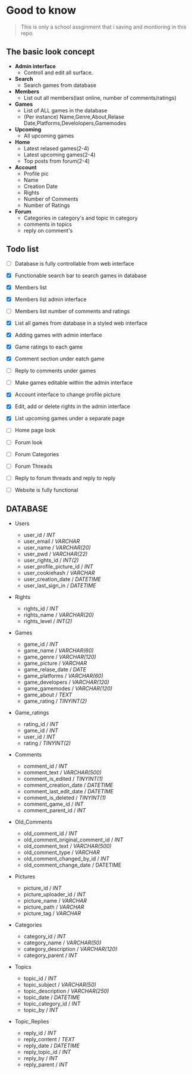 # Good to know
> This is only a school assginment that i saving and montioring in this repo.

## The basic look concept
- **Admin interface**
  - Controll and edit all surface.
- **Search**
  - Search games from database 
- **Members**
  - List out all members(last online, number of comments/ratings) 
- **Games**
  - List of ALL games in the database 
  - (Per instance) Name,Genre,About,Relase Date,Platforms,Develolopers,Gamemodes 
- **Upcoming**
  - All upcoming games  											
- **Home**
  - Latest relased games(2-4)
  - Latest upcoming games(2-4)
  - Top posts from forum(2-4) 
- **Account**
  - Profile pic
  - Name
  - Creation Date
  - Rights
  - Number of Comments
  - Number of Ratings
- **Forum**
  - Categories in category's and topic in category
  - comments in topics
  - reply on comment's  
## Todo list

- [ ] Database is fully controllable from web interface
- [x] Functionable search bar to search games in database
- [x] Members list
- [x] Members list admin interface
- [ ] Members list number of comments and ratings
- [x] List all games from database in a styled web interface
- [x] Adding games with admin interface
- [x] Game ratings to each game
- [x] Comment section under eatch game
- [ ] Reply to comments under games
- [ ] Make games editable within the admin interface
- [x] Account interface to change profile picture
- [x] Edit, add or delete rights in the admin interface
- [x] List upcoming games under a separate page
- [ ] Home page look
- [ ] Forum look
- [ ] Forum Categories
- [ ] Forum Threads
- [ ] Reply to forum threads and reply to reply
- [ ] Website is fully functional


## DATABASE

  - Users
     - user_id                            / *INT*
     - user_email                         / *VARCHAR*
     - user_name                          / *VARCHAR(20)*
     - user_pwd                           / *VARCHAR(22)*
     - user_rights_id                     / *INT(2)*
     - user_profile_picture_id            / *INT*
     - user_cookiehash                    / *VARCHAR*
     - user_creation_date                 / *DATETIME*
     - user_last_sign_in                  / *DATETIME*
  - Rights      
     - rights_id                          / *INT*
     - rights_name                        / *VARCHAR(20)*
     - rights_level                       / *INT(2)*
  - Games 
     - game_id                            / *INT*
     - game_name                          / *VARCHAR(60)*
     - game_genre                         / *VARCHAR(120)*
     - game_picture                       / *VARCHAR*
     - game_relase_date                   / *DATE*
     - game_platforms                     / *VARCHAR(60)*
     - game_developers                    / *VARCHAR(120)*
     - game_gamemodes                     / *VARCHAR(120)*
     - game_about                         / *TEXT*
     - game_rating                        / *TINYINT(2)*
  - Game_ratings        
     - rating_id                          / *INT*
     - game_id                            / *INT*
     - user_id                            / *INT*
     - rating                             / *TINYINT(2)*
  - Comments      
     - comment_id                         / *INT*
     - comment_text                       / *VARCHAR(500)*
     - comment_is_edited                  / *TINYINT(1)*
     - comment_creation_date              / *DATETIME*
     - comment_last_edit_date             / *DATETIME*
     - comment_is_deleted                 / *TINYINT(1)* <!-- True / False -->
     - comment_game_id                    / *INT* <!-- What games comment section -->
     - comment_parent_id                  / *INT* <!-- reply's -->
  - Old_Comments           
     - old_comment_id                     / *INT*
     - old_comment_original_comment_id    / *INT*
     - old_comment_text                   / *VARCHAR(500)*
     - old_comment_type                   / *VARCHAR* <!-- edited or deleted -->
     - old_comment_changed_by_id          / *INT* <!--  comment creator or admin -->
     - old_comment_change_date            / DATETIME
  - Pictures        
     - picture_id                         / *INT*
     - picture_uploader_id                / *INT*
     - picture_name                       / *VARCHAR*
     - picture_path                       / *VARCHAR*
     - picture_tag                        / *VARCHAR*

  - Categories              
    - category_id                         / *INT*
    - category_name                       / *VARCHAR(50)*
    - category_description                / *VARCHAR(120)*
    - category_parent                     / *INT*
  - Topics              
    - topic_id                            / *INT*
    - topic_subject                       / *VARCHAR(50)*
    - topic_description                   / *VARCHAR(250)*
    - topic_date                          / *DATETIME*
    - topic_category_id                   / *INT*
    - topic_by                            / *INT* <!-- Creator (user) -->
  - Topic_Replies                     
    - reply_id                            / *INT*
    - reply_content                       / *TEXT*
    - reply_date                          / *DATETIME*
    - reply_topic_id                      / *INT*
    - reply_by                            / *INT* <!-- Creator (user) -->
    - reply_parent                        / *INT* <!-- make reply's on comments -->
